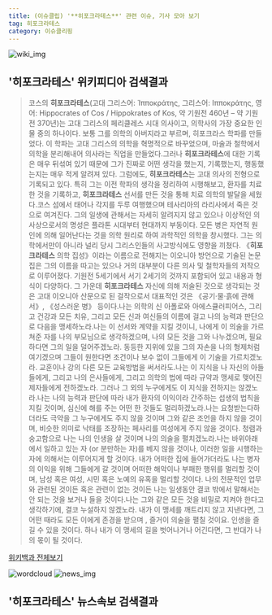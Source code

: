 ```yaml
---
title: (이슈클립) '**히포크라테스**' 관련 이슈, 기사 모아 보기
tag: 히포크라테스
category: 이슈클리핑
---
```

![wiki_img](https://user-images.githubusercontent.com/42597476/44503234-41136a80-a6d0-11e8-9071-6fc6418eafe4.png)
## **'**히포크라테스**'** 위키피디아 검색결과
>코스의 **히포크라테스**(고대 그리스어: Ἱπποκράτης, 그리스어: Ιπποκράτης, 영어: Hippocrates of Cos / Hippokrates of Kos, 약 기원전 460년 – 약 기원전 370년)는 고대 그리스의 페리클레스 시대 의사이고, 의학사의 가장 중요한 인물 중의 하나이다. 보통 그를 의학의 아버지라고 부르며, 히포크라스 학파를 만들었다. 이 학파는 고대 그리스의 의학을 혁명적으로 바꾸었으며, 마술과 철학에서 의학을 분리해내어 의사라는 직업을 만들었다.그러나 **히포크라테스**에 대한 기록은 매우 뒤섞여 있기 때문에 그가 진짜로 어떤 생각을 했는지, 기록했는지, 행동했는지는 매우 적게 알려져 있다. 그럼에도, **히포크라테스**는 고대 의사의 전형으로 기록되고 있다. 특히 그는 이전 학파의 생각을 정리하여 시행해보고, 환자를 치료한 것을 기록하고, **히포크라테스** 선서를 만든 것을 통해 치료 의학의 발달을 세웠다.코스 섬에서 태어나 각지를 두루 여행했으며 테사리아의 라리사에서 죽은 것으로 여겨진다. 그의 일생에 관해서는 자세히 알려지지 않고 있으나 이상적인 의사상으로서의 명성은 플라톤 시대부터 현대까지 부동이다. 모든 병은 자연적 원인에 의해 일어난다는 것을 의학 원리로 하여 과학적인 의학을 창시했다. 그는 의학에서만이 아니라 널리 당시 그리스인들의 사고방식에도 영향을 끼쳤다. 《**히포크라테스** 의학 집성》이라는 이름으로 전해지는 이오니아 방언으로 기술된 논문집은 그의 이름을 따고는 있으나 거의 대부분이 다른 의사 및 철학자들의 저작으로 이루어졌다. 기원전 5세기에서 서기 2세기의 것까지 포함되어 있고 내용과 형식이 다양하다. 그 가운데 **히포크라테스** 자신에 의해 저술된 것으로 생각되는 것은 고대 이오니아 산문으로 된 걸작으로서 대표적인 것은 《공기·물·흙에 관해서》, 《성스러운 병》 등이다.나는 의학의 신 아폴로와 아에스큘러피어스, 그리고 건강과 모든 치유, 그리고 모든 신과 여신들의 이름에 걸고 나의 능력과 판단으로 다음을 맹세하노라.나는 이 선서와 계약을 지킬 것이니, 나에게 이 의술을 가르쳐준 자를 나의 부모님으로 생각하겠으며, 나의 모든 것을 그와 나누겠으며, 필요하다면 그의 일을 덜어주겠노라. 동등한 지위에 있을 그의 자손을 나의 형제처럼 여기겠으며 그들이 원한다면 조건이나 보수 없이 그들에게 이 기술을 가르치겠노라. 교훈이나 강의 다른 모든 교육방법을 써서라도.나는 이 지식을 나 자신의 아들들에게, 그리고 나의 은사들에게, 그리고 의학의 법에 따라 규약과 맹세로 맺어진 제자들에게 전하겠노라. 그러나 그 외의 누구에게도 이 지식을 전하지는 않겠노라.나는 나의 능력과 판단에 따라 내가 환자의 이익이라 간주하는 섭생의 법칙을 지킬 것이며, 심신에 해를 주는 어떤 한 것들도 멀리하겠노라.나는 요청받는다하더라도 극약을 그 누구에게도 주지 않을 것이며 그와 같은 조언을 하지 않을 것이며, 비슷한 의미로 낙태를 조장하는 페사리를 여성에게 주지 않을 것이다. 청렴과 숭고함으로 나는 나의 인생을 살 것이며 나의 의술을 펼치겠노라.나는 바위아래에서 일하고 있는 자 (or 분만하는 자)를 베지 않을 것이나, 이러한 일을 시행하는 자에 의해서는 이루어지게 할 것이다. 내가 어떠한 집에 들어가더라도 나는 병자의 이익을 위해 그들에게 갈 것이며 어떠한 해악이나 부패한 행위를 멀리할 것이며, 남성 혹은 여성, 시민 혹은 노예의 유혹을 멀리할 것이다. 나의 전문적인 업무와 관련된 것이든 혹은 관련이 없는 것이든 나는 일생동안 결코 밖에서 말해서는 안 되는 것을 보거나 들을 것이다.나는 그와 같은 모든 것을 비밀로 지켜야 한다고 생각하기에, 결코 누설하지 않겠노라. 내가 이 맹세를 깨트리지 않고 지낸다면, 그 어떤 때라도 모든 이에게 존경을 받으며 , 즐거이 의술을 펼칠 것이요. 인생을 즐길 수 있을 것이다. 하나 내가 이 맹세의 길을 벗어나거나 어긴다면, 그 반대가 나의 몫이 될 것이다.

<a href="https://ko.wikipedia.org/wiki/히포크라테스" target="_blank">위키백과 전체보기</a>

![wordcloud](https://s3.ap-northeast-2.amazonaws.com/lyrics101-wordcloud/2018-10-01-1538366555.png)
![news_img](https://user-images.githubusercontent.com/42597476/44507050-1206f400-a6e4-11e8-8d98-7ffbfebb353f.png)
## **'**히포크라테스**'** 뉴스속보 검색결과

